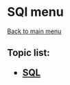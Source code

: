 <H1>SQl menu</h1>

[Back to main menu](..%2F..%2FREADME.md)

<h2>

Topic list:
* [SQL](education%2FSQL.md)

</h2>